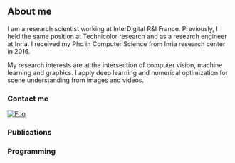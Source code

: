 ## About me

I am a research scientist working at InterDigital R&I France. Previously, I held the same position at Technicolor research and as a research engineer at Inria.
I received my Phd in Computer Science from Inria research center in 2016.

My research interests are at the intersection of computer vision, machine learning and graphics. I apply deep learning and numerical optimization for scene understanding from images and videos.


### Contact me
[![Foo](http://www.google.com.au/images/nav_logo7.png)](http://google.com.au/)

### Publications


### Programming

